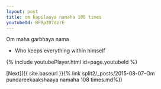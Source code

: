 ```yaml
---
layout: post
title: om kapilaaya namaha 108 times
youtubeId: BFRpZ07dzrE
---
```

 
 
Om maha garbhaya nama 
 
 -  Who keeps everything within himself 
 
  
 
  
 
 
 
 
 
 


{% include youtubePlayer.html id=page.youtubeId %}
 
[Next]({{ site.baseurl }}{% link  split2/_posts/2015-08-07-Om pundareekaakshaaya namaha 108 times.md%})
 
